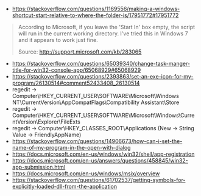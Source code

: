 * https://stackoverflow.com/questions/1169556/making-a-windows-shortcut-start-relative-to-where-the-folder-is/17951772#17951772
> According to Microsoft, if you leave the 'Start In' box empty, the script will run in the current working directory. I've tried this in Windows 7 and it appears to work just fine.
>
> Source: http://support.microsoft.com/kb/283065
* https://stackoverflow.com/questions/65039340/change-task-manger-title-for-win32-console-app/65068929#65068929
* https://stackoverflow.com/questions/2393863/set-an-exe-icon-for-my-program/26130514#comment52433408_26130514
* regedit -> Computer\HKEY_CURRENT_USER\SOFTWARE\Microsoft\Windows NT\CurrentVersion\AppCompatFlags\Compatibility Assistant\Store
* regedit -> Computer\HKEY_CURRENT_USER\SOFTWARE\Microsoft\Windows\CurrentVersion\Explorer\FileExts
* regedit -> Computer\HKEY_CLASSES_ROOT\Applications (New -> String Value -> FriendlyAppName)
* https://stackoverflow.com/questions/14906673/how-can-i-set-the-name-of-my-program-in-the-open-with-dialog
* https://docs.microsoft.com/en-us/windows/win32/shell/app-registration
* https://docs.microsoft.com/en-us/answers/questions/458845/win32-app-submission.html
* https://docs.microsoft.com/en-us/windows/msix/overview
* https://stackoverflow.com/questions/61702537/getting-symbols-for-explicitly-loaded-dll-from-the-application
